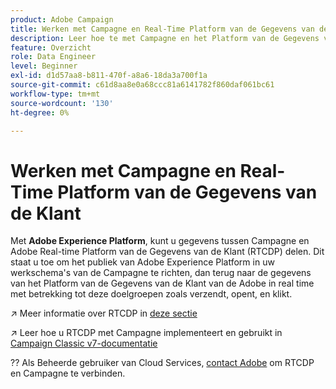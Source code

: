 ```yaml
---
product: Adobe Campaign
title: Werken met Campagne en Real-Time Platform van de Gegevens van de Klant
description: Leer hoe te met Campagne en het Platform van de Gegevens van de Klant in real time te werken
feature: Overzicht
role: Data Engineer
level: Beginner
exl-id: d1d57aa8-b811-470f-a8a6-18da3a700f1a
source-git-commit: c61d8aa8e0a68ccc81a6141782f860daf061bc61
workflow-type: tm+mt
source-wordcount: '130'
ht-degree: 0%

---
```


# Werken met Campagne en Real-Time Platform van de Gegevens van de Klant

Met **Adobe Experience Platform**, kunt u gegevens tussen Campagne en Adobe Real-time Platform van de Gegevens van de Klant (RTCDP) delen. Dit staat u toe om het publiek van Adobe Experience Platform in uw werkschema&#39;s van de Campagne te richten, dan terug naar de gegevens van het Platform van de Gegevens van de Klant van de Adobe in real time met betrekking tot deze doelgroepen zoals verzendt, opent, en klikt.

↗️ Meer informatie over RTCDP in [deze sectie](https://experienceleague.adobe.com/docs/experience-platform/rtcdp/overview.html?lang=en)

↗️ Leer hoe u RTCDP met Campagne implementeert en gebruikt in [Campaign Classic v7-documentatie](https://experienceleague.adobe.com/docs/campaign-classic/using/integrating-with-adobe-experience-cloud/aep-sources-destinations/get-started-sources-destinations.html?lang=en#integrating-with-adobe-experience-cloud)

?? Als Beheerde gebruiker van Cloud Services, [contact Adobe](../start/campaign-faq.md#support) om RTCDP en Campagne te verbinden.
